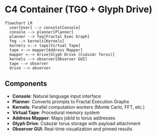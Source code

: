 # C4 Container (TGO + Glyph Drive)

```mermaid
flowchart LR
  user[User] --> console[Console]
  console --> planner[Planner]
  planner --> feg[Fractal Exec Graph]
  feg --> kernels[Kernels]
  kernels <--> tape[Virtual Tape]
  tape <--> mapper[Address Mapper]
  mapper <--> drive[Glyph Drive (Császár Torus)]
  kernels --> observer[Observer GUI]
  tape --> observer
  drive --> observer
```

## Components

- **Console**: Natural language input interface
- **Planner**: Converts prompts to Fractal Execution Graphs
- **Kernels**: Parallel computation workers (Monte Carlo, FFT, etc.)
- **Virtual Tape**: Procedural memory system
- **Address Mapper**: Maps jobId to torus addresses
- **Glyph Drive**: Császár torus storage with payload attachment
- **Observer GUI**: Real-time visualization and pinned results
